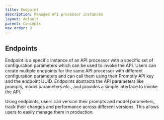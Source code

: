 ```yaml
---
title: Endpoint
description: Managed API processor instances
layout: default
parent: Concepts
nav_order: 3
---
```

## Endpoints

Endpoint is a specific instance of an API processor with a specific set of configuration parameters which can be used to invoke the API. Users can create multiple endpoints for the same API processor with different configuration parameters and can call them using their Promptly API key and the endpoint UUID. Endpoints abstracts the API parameters like prompts, model parameters etc., and provides a simple interface to invoke the API.

Using endpoints, users can version their prompts and model parameters, track their changes and performance across different versions. This allows users to easily manage them in production.